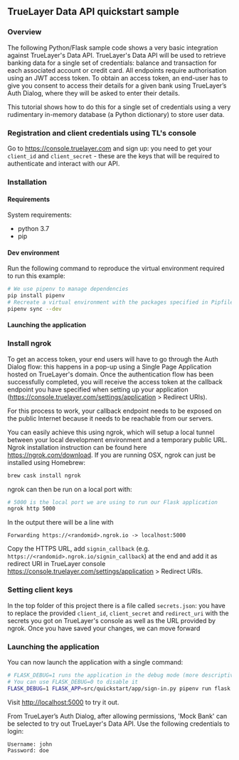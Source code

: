 ## TrueLayer Data API quickstart sample

### Overview
The following Python/Flask sample code shows a very basic integration against TrueLayer's Data API.
TrueLayer's Data API will be used to retrieve banking data for a single set of credentials: balance and transaction 
for each associated account or credit card. All endpoints require authorisation using an JWT access token.
To obtain an access token, an end-user has to give you consent to access their details for a given bank
using TrueLayer’s Auth Dialog, where they will be asked to enter their details.

This tutorial shows how to do this for a single set of credentials using a very rudimentary in-memory database (a Python
dictionary) to store user data.

### Registration and client credentials using TL's console
Go to <https://console.truelayer.com> and sign up: you need to get your `client_id` and `client_secret` - 
these are the keys that will be required to authenticate and interact with our API.

### Installation

#### Requirements
System requirements:
- python 3.7
- pip

#### Dev environment
Run the following command to reproduce the virtual environment required to run this example:
```bash
# We use pipenv to manage dependencies
pip install pipenv
# Recreate a virtual environment with the packages specified in Pipfile.lock
pipenv sync --dev
```

#### Launching the application

### Install ngrok
To get an access token, your end users will have to go through the Auth Dialog flow: this happens in a pop-up
using a Single Page Application hosted on TrueLayer's domain. Once the authentication flow has been successfully completed,
you will receive the access token at the callback endpoint you have specified when setting up your application (<https://console.truelayer.com/settings/application> > Redirect URIs).

For this process to work, your callback endpoint needs to be exposed on the public Internet because it needs to be reachable from our servers.

You can easily achieve this using ngrok, which will setup a local tunnel between your local development environment and
a temporary public URL.
Ngrok installation instruction can be found here <https://ngrok.com/download>. If you are running OSX, ngrok can just be installed using Homebrew: 
```bash
brew cask install ngrok
```
ngrok can then be run on a local port with: 
```bash
# 5000 is the local port we are using to run our Flask application
ngrok http 5000
```
In the output there will be a line with
```text
Forwarding https://<randomid>.ngrok.io -> localhost:5000
```
Copy the HTTPS URL, add `signin_callback` (e.g. `https://<randomid>.ngrok.io/signin_callback`) at the end and add it as redirect URI in TrueLayer console <https://console.truelayer.com/settings/application> > Redirect URIs.

### Setting client keys
In the top folder of this project there is a file called `secrets.json`: you have to replace the provided
`client_id`, `client_secret` and `redirect_uri` with the secrets you got on TrueLayer's console as well as 
the URL provided by ngrok.
Once you have saved your changes, we can move forward

### Launching the application

You can now launch the application with a single command:
```bash
# FLASK_DEBUG=1 runs the application in the debug mode (more descriptive logs and error messages)
# You can use FLASK_DEBUG=0 to disable it
FLASK_DEBUG=1 FLASK_APP=src/quickstart/app/sign-in.py pipenv run flask run
```

Visit <http://localhost:5000> to try it out.

From TrueLayer’s Auth Dialog, after allowing permissions, 'Mock Bank' can be selected to try out TrueLayer's Data API.
Use the following credentials to login:
```text
Username: john
Password: doe
```